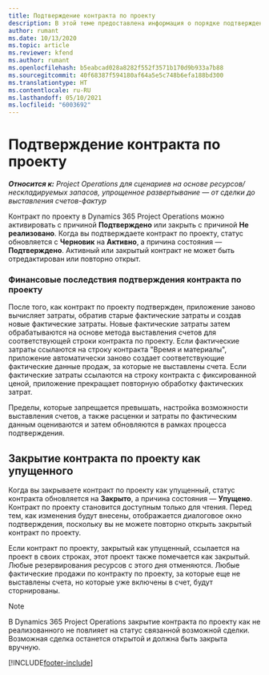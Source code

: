 ```yaml
---
title: Подтверждение контракта по проекту
description: В этой теме предоставлена информация о порядке подтверждения контракта в Project Operations.
author: rumant
ms.date: 10/13/2020
ms.topic: article
ms.reviewer: kfend
ms.author: rumant
ms.openlocfilehash: b5eabcad028a8282f552f3571b170d9b933a7b88
ms.sourcegitcommit: 40f68387f594180af64a5e5c748b6efa188bd300
ms.translationtype: HT
ms.contentlocale: ru-RU
ms.lasthandoff: 05/10/2021
ms.locfileid: "6003692"
---
```

# <a name="confirm-a-project-contract"></a>Подтверждение контракта по проекту

_**Относится к:** Project Operations для сценариев на основе ресурсов/нескладируемых запасов, упрощенное развертывание — от сделки до выставления счетов-фактур_

Контракт по проекту в Dynamics 365 Project Operations можно активировать с причиной **Подтверждено** или закрыть с причиной **Не реализовано**. Когда вы подтверждаете контракт по проекту, статус обновляется с **Черновик** на **Активно**, а причина состояния — **Подтверждено**. Активный или закрытый контракт не может быть отредактирован или повторно открыт. 

### <a name="financial-impact-of-confirming-a-project-contract"></a>Финансовые последствия подтверждения контракта по проекту

После того, как контракт по проекту подтвержден, приложение заново вычисляет затраты, обратив старые фактические затраты и создав новые фактические затраты. Новые фактические затраты затем обрабатываются на основе метода выставления счетов для соответствующей строки контракта по проекту. Если фактические затраты ссылаются на строку контракта "Время и материалы", приложение автоматически заново создает соответствующие фактические данные продаж, за которые не выставлены счета. Если фактические затраты ссылаются на строку контракта с фиксированной ценой, приложение прекращает повторную обработку фактических затрат.

Пределы, которые запрещается превышать, настройка возможности выставления счетов, а также расценки и затраты по фактическим данным оцениваются и затем обновляются в рамках процесса подтверждения.

## <a name="close-a-project-contract-as-lost"></a>Закрытие контракта по проекту как упущенного

Когда вы закрываете контракт по проекту как упущенный, статус контракта обновляется на **Закрыто**, а причина состояния — **Упущено**. Контракт по проекту становится доступным только для чтения. Перед тем, как изменения будут внесены, отображается диалоговое окно подтверждения, поскольку вы не можете повторно открыть закрытый контракт по проекту.

Если контракт по проекту, закрытый как упущенный, ссылается на проект в своих строках, этот проект также помечается как закрытый. Любые резервирования ресурсов с этого дня отменяются. Любые фактические продажи по контракту по проекту, за которые еще не выставлены счета, но которые уже включены в счет, будут сторнированы.

> [!NOTE]
> В Dynamics 365 Project Operations закрытие контракта по проекту как не реализованного не повлияет на статус связанной возможной сделки. Возможная сделка останется открытой и должна быть закрыта вручную.


[!INCLUDE[footer-include](../../includes/footer-banner.md)]